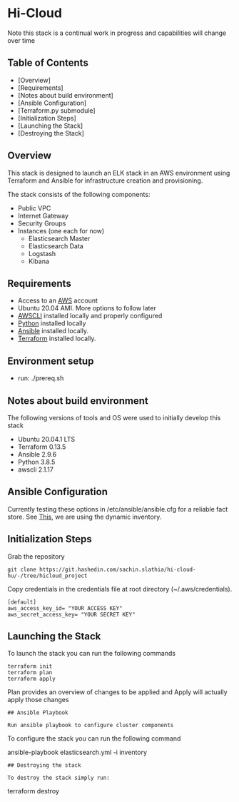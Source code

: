 # Hi-Cloud

Note this stack is a continual work in progress and capabilities will change over time

## Table of Contents
* [Overview]
* [Requirements]
* [Notes about build environment]
* [Ansible Configuration]
* [Terraform.py submodule]
* [Initialization Steps]
* [Launching the Stack]
* [Destroying the Stack]

## Overview

This stack is designed to launch an ELK stack in an AWS environment using Terraform and Ansible for infrastructure creation and provisioning.  

The stack consists of the following components:

* Public VPC
* Internet Gateway
* Security Groups
* Instances (one each for now)
  * Elasticsearch Master
  * Elasticsearch Data
  * Logstash
  * Kibana

## Requirements

* Access to an [AWS](https://aws.amazon.com/) account
* Ubuntu 20.04 AMI.  More options to follow later
* [AWSCLI](https://aws.amazon.com/cli/) installed locally and properly configured
* [Python](https://www.python.org/) installed locally
* [Ansible](http://docs.ansible.com/ansible/intro_installation.html) installed locally.  
* [Terraform](https://www.terraform.io/intro/getting-started/install.html) installed locally.
## Environment setup

* run: ./prereq.sh 

## Notes about build environment

The following versions of tools and OS were used to initially develop this stack
* Ubuntu 20.04.1 LTS
* Terraform 0.13.5
* Ansible 2.9.6
* Python 3.8.5
* awscli 2.1.17

## Ansible Configuration

Currently testing these options in /etc/ansible/ansible.cfg for a reliable fact store.  See [This](https://docs.ansible.com/), we are using the dynamic inventory.

## Initialization Steps

Grab the repository
```
git clone https://git.hashedin.com/sachin.slathia/hi-cloud-hu/-/tree/hicloud_project
```
Copy credentials in the credentials file at root directory (~/.aws/credentials).
```
[default]
aws_access_key_id= "YOUR ACCESS KEY"
aws_secret_access_key= "YOUR SECRET KEY"
```
## Launching the Stack

To launch the stack you can run the following commands

```
terraform init 
terraform plan  
terraform apply
```
Plan provides an overview of changes to be applied and Apply will actually apply those changes
```
## Ansible Playbook

Run ansible playbook to configure cluster components

```
To configure the stack you can run the following command

ansible-playbook elasticsearch.yml -i inventory

```
## Destroying the stack

To destroy the stack simply run:

```
terraform destroy
```

